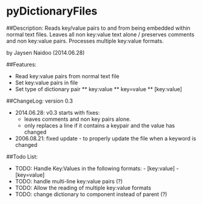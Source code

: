 pyDictionaryFiles
=================

##Description:
Reads key/value pairs to and from being embedded within
normal text files.
Leaves all non key:value text alone / preserves comments and non key:value pairs.
Processes multiple key:value formats.

by Jaysen Naidoo (2014.06.28)


##Features:
* Read key:value pairs from normal text file
* Set key:value pairs in file
* Set type of dictionary pair
** key:value
** key=value
** [key:value]


##ChangeLog:
version 0.3

* 2014.06.28: v0.3 starts with fixes:
    - leaves comments and non key pairs alone.
    - only replaces a line if it contains a keypair and the value has changed
* 2006.08.21: fixed update - to properly update the file when a keyword is changed

##Todo List:
* TODO: Handle Key:Values in the following formats:
        - [key:value]
        - [key=value]
* TODO: handle multi-line key:value pairs (?)
* TODO: Allow the reading of multiple key:value formats
* TODO: change dictionary to component instead of parent (?)